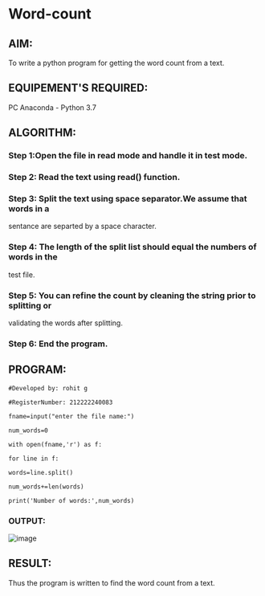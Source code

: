 # Word-count
## AIM:
To write a python program for getting the word count from a text.
## EQUIPEMENT'S REQUIRED: 
PC
Anaconda - Python 3.7
## ALGORITHM: 
### Step 1:Open the file in read mode and handle it in test mode.


### Step 2:  Read the text using read() function.

 
### Step 3: Split the text using space separator.We assume that words in a
sentance are separted by a space character.

### Step 4:  The length of the split list should equal the numbers of words in the
test file.


### Step 5: You can refine the count by cleaning the string prior to splitting or
validating the words after splitting.

### Step 6:  End the program.

## PROGRAM:
    #Developed by: rohit g

    #RegisterNumber: 212222240083

    fname=input("enter the file name:")

    num_words=0

    with open(fname,'r') as f:

    for line in f:

    words=line.split()

    num_words+=len(words)

    print('Number of words:',num_words)

### OUTPUT:
![image](https://github.com/rohitgunasekaran/Word-count/assets/119404546/61f55d6d-43a5-4e98-a2ee-569bdd3da8b3)




## RESULT:
Thus the program is written to find the word count from a text.
